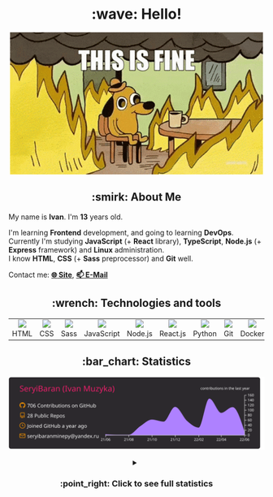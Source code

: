<h1 align="center">:wave: Hello!</h1>

<p align="center"><img src="images/this-is-fine.gif" /></p>

<h2 align="center">:smirk: About Me</h2>

My name is **Ivan**. I'm **13** years old.

I'm learning **Frontend** development, and going to learning **DevOps**.  
Currently I'm studying **JavaScript** (+ **React** library), **TypeScript**, **Node.js** (+ **Express** framework) and **Linux** administration.  
I know **HTML**, **CSS** (+ **Sass** preprocessor) and **Git** well.  

Contact me: [**:globe_with_meridians: Site**](https://seryibaran.github.io), [**:mailbox: E-Mail**](mailto:seryibaranminepy@yandex.ru)

<h2 align="center">:wrench: Technologies and tools</h2>
<table style="border-size:0px" align="center">
  <tr>
    <td style="border: none;" width="90" align="center"><a href="https://developer.mozilla.org/docs/Web/HTML"><img src="https://cdn.iconscout.com/icon/free/png-64/html-1175208.png"></a>HTML</td>
    <td style="border: none;" width="90" align="center"><a href="https://developer.mozilla.org/docs/Web/CSS"><img src="https://cdn.iconscout.com/icon/free/png-64/css-1175237.png"></a>CSS</td>
    <td style="border: none;" width="90" align="center"><a href="https://sass-lang.com/"><img src="https://cdn.iconscout.com/icon/free/png-64/sass-226054.png"></a>Sass</td>
    <td style="border: none;" width="90" align="center"><a href="https://developer.mozilla.org/docs/Web/JavaScript"><img src="https://cdn.iconscout.com/icon/free/png-64/js-3029998.png"></a>JavaScript</td>
    <td style="border: none;" width="90" align="center"><a href="https://nodejs.org"><img src="https://cdn.iconscout.com/icon/free/png-64/node-js-1174925.png"></a>Node.js</td>
    <td style="border: none;" width="90" align="center"><a href="https://reactjs.org/"><img src="https://cdn.iconscout.com/icon/free/png-64/react-282599.png"></a>React.js</td>
    <td style="border: none;" width="90" align="center"><a href="https://www.python.org/"><img src="https://cdn.iconscout.com/icon/free/png-64/python-2-226051.png"></a>Python</td>
    <td style="border: none;" width="90" align="center"><a href="https://git-scm.com/"><img src="https://cdn.iconscout.com/icon/free/png-64/git-225996.png"></a>Git</td>
    <td style="border: none;" width="90" align="center"><a href="https://www.docker.com/"><img src="https://cdn.iconscout.com/icon/free/png-64/docker-2944835.png"></a>Docker</td>
    <td style="border: none;" width="90" align="center"><a href="https://www.kernel.org/"><img src="https://cdn.iconscout.com/icon/free/png-64/linux-1174928.png"></a>Linux</td>
  </tr>
</table>

<h2 align="center">:bar_chart: Statistics</h2>

<p align="center"><img src="https://raw.githubusercontent.com/SeryiBaran/seryibaran/master/profile-summary-card-output/monokai/0-profile-details.svg" /></p>

<details>
  <summary align="center"><h3>:point_right: <b>Click to see full statistics</b></h3></summary>

<!--START_SECTION:waka-->
![Code Time](http://img.shields.io/badge/Code%20Time-24%20hrs%2057%20mins-blue)

![Profile Views](http://img.shields.io/badge/Profile%20Views-2-blue)

**🐱 My GitHub Data** 

> 🏆 399 Contributions in the Year 2022
 > 
> 📦 259.0 kB Used in GitHub's Storage 
 > 
> 🚫 Not Opted to Hire
 > 
> 📜 33 Public Repositories 
 > 
> 🔑 1 Private Repository 
 > 
**I'm an Early 🐤** 

```text
🌞 Morning    116 commits    █████░░░░░░░░░░░░░░░░░░░░   20.68% 
🌆 Daytime    320 commits    ██████████████░░░░░░░░░░░   57.04% 
🌃 Evening    125 commits    █████░░░░░░░░░░░░░░░░░░░░   22.28% 
🌙 Night      0 commits      ░░░░░░░░░░░░░░░░░░░░░░░░░   0.0%

```
📅 **I'm Most Productive on Wednesday** 

```text
Monday       72 commits     ███░░░░░░░░░░░░░░░░░░░░░░   12.83% 
Tuesday      67 commits     ███░░░░░░░░░░░░░░░░░░░░░░   11.94% 
Wednesday    119 commits    █████░░░░░░░░░░░░░░░░░░░░   21.21% 
Thursday     63 commits     ██░░░░░░░░░░░░░░░░░░░░░░░   11.23% 
Friday       103 commits    ████░░░░░░░░░░░░░░░░░░░░░   18.36% 
Saturday     78 commits     ███░░░░░░░░░░░░░░░░░░░░░░   13.9% 
Sunday       59 commits     ██░░░░░░░░░░░░░░░░░░░░░░░   10.52%

```


📊 **This Week I Spent My Time On** 

```text
⌚︎ Time Zone: Europe/Moscow

💬 Programming Languages: 
Sublime Text Config      22 mins             ██████████████░░░░░░░░░░░   58.52% 
JavaScript               12 mins             ███████░░░░░░░░░░░░░░░░░░   31.37% 
HTML                     3 mins              ██░░░░░░░░░░░░░░░░░░░░░░░   10.12%

🔥 Editors: 
Sublime Text             32 mins             █████████████████████░░░░   83.66% 
Atom                     4 mins              ██░░░░░░░░░░░░░░░░░░░░░░░   10.63% 
VS Code                  2 mins              █░░░░░░░░░░░░░░░░░░░░░░░░   5.71%

🐱‍💻 Projects: 
Unknown Project          33 mins             █████████████████████░░░░   86.49% 
learn-web                5 mins              ███░░░░░░░░░░░░░░░░░░░░░░   13.51%

💻 Operating System: 
Linux                    38 mins             █████████████████████████   100.0%

```

**I Mostly Code in HTML** 

```text
HTML                     9 repos             ███████░░░░░░░░░░░░░░░░░░   31.03% 
JavaScript               6 repos             █████░░░░░░░░░░░░░░░░░░░░   20.69% 
SCSS                     5 repos             ████░░░░░░░░░░░░░░░░░░░░░   17.24% 
Python                   4 repos             ███░░░░░░░░░░░░░░░░░░░░░░   13.79% 
CSS                      3 repos             ██░░░░░░░░░░░░░░░░░░░░░░░   10.34%

```


**Timeline**

![Chart not found](https://raw.githubusercontent.com/SeryiBaran/SeryiBaran/master/charts/bar_graph.png) 


 Last Updated on 07/06/2022 16:37:16 UTC
<!--END_SECTION:waka-->

</details>
